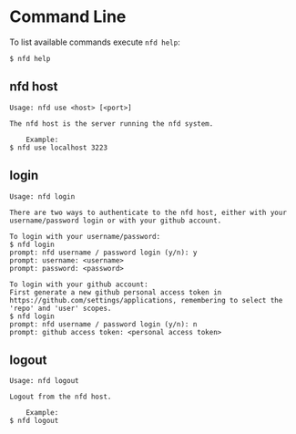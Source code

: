 
# Command Line

To list available commands execute `nfd help`:

    $ nfd help

## nfd host

    Usage: nfd use <host> [<port>]

    The nfd host is the server running the nfd system.

		Example:
    $ nfd use localhost 3223

## login

    Usage: nfd login

    There are two ways to authenticate to the nfd host, either with your username/password login or with your github account.

    To login with your username/password:
    $ nfd login
    prompt: nfd username / password login (y/n): y
    prompt: username: <username>
    prompt: password: <password>

    To login with your github account:
    First generate a new github personal access token in https://github.com/settings/applications, remembering to select the 'repo' and 'user' scopes.
    $ nfd login
    prompt: nfd username / password login (y/n): n
    prompt: github access token: <personal access token>

## logout

    Usage: nfd logout

    Logout from the nfd host.

		Example:
    $ nfd logout


